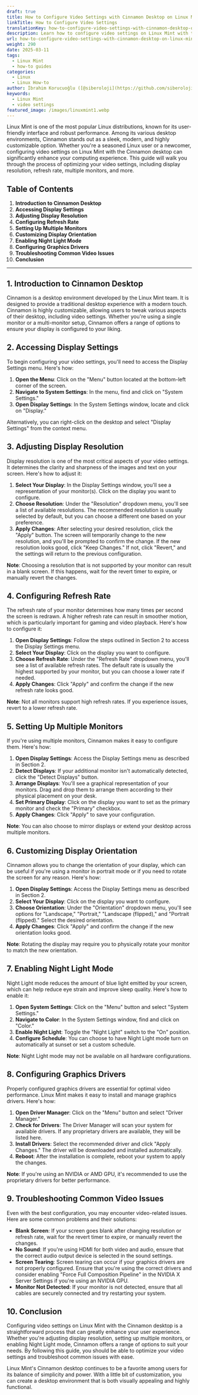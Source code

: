 ```yaml
---
draft: true
title: How to Configure Video Settings with Cinnamon Desktop on Linux Mint
linkTitle: How to Configure Video Settings
translationKey: how-to-configure-video-settings-with-cinnamon-desktop-on-linux-mint
description: Learn how to configure video settings on Linux Mint with the Cinnamon desktop.
url: how-to-configure-video-settings-with-cinnamon-desktop-on-linux-mint
weight: 290
date: 2025-03-11
tags:
  - Linux Mint
  - how-to guides
categories:
  - Linux
  - Linux How-to
author: İbrahim Korucuoğlu ([@siberoloji](https://github.com/siberoloji))
keywords:
  - Linux Mint
  - video settings
featured_image: /images/linuxmint1.webp
---
```

Linux Mint is one of the most popular Linux distributions, known for its user-friendly interface and robust performance. Among its various desktop environments, Cinnamon stands out as a sleek, modern, and highly customizable option. Whether you're a seasoned Linux user or a newcomer, configuring video settings on Linux Mint with the Cinnamon desktop can significantly enhance your computing experience. This guide will walk you through the process of optimizing your video settings, including display resolution, refresh rate, multiple monitors, and more.

## Table of Contents

1. **Introduction to Cinnamon Desktop**
2. **Accessing Display Settings**
3. **Adjusting Display Resolution**
4. **Configuring Refresh Rate**
5. **Setting Up Multiple Monitors**
6. **Customizing Display Orientation**
7. **Enabling Night Light Mode**
8. **Configuring Graphics Drivers**
9. **Troubleshooting Common Video Issues**
10. **Conclusion**

---

## 1. Introduction to Cinnamon Desktop

Cinnamon is a desktop environment developed by the Linux Mint team. It is designed to provide a traditional desktop experience with a modern touch. Cinnamon is highly customizable, allowing users to tweak various aspects of their desktop, including video settings. Whether you're using a single monitor or a multi-monitor setup, Cinnamon offers a range of options to ensure your display is configured to your liking.

## 2. Accessing Display Settings

To begin configuring your video settings, you'll need to access the Display Settings menu. Here's how:

1. **Open the Menu**: Click on the "Menu" button located at the bottom-left corner of the screen.
2. **Navigate to System Settings**: In the menu, find and click on "System Settings."
3. **Open Display Settings**: In the System Settings window, locate and click on "Display."

Alternatively, you can right-click on the desktop and select "Display Settings" from the context menu.

## 3. Adjusting Display Resolution

Display resolution is one of the most critical aspects of your video settings. It determines the clarity and sharpness of the images and text on your screen. Here's how to adjust it:

1. **Select Your Display**: In the Display Settings window, you'll see a representation of your monitor(s). Click on the display you want to configure.
2. **Choose Resolution**: Under the "Resolution" dropdown menu, you'll see a list of available resolutions. The recommended resolution is usually selected by default, but you can choose a different one based on your preference.
3. **Apply Changes**: After selecting your desired resolution, click the "Apply" button. The screen will temporarily change to the new resolution, and you'll be prompted to confirm the change. If the new resolution looks good, click "Keep Changes." If not, click "Revert," and the settings will return to the previous configuration.

**Note**: Choosing a resolution that is not supported by your monitor can result in a blank screen. If this happens, wait for the revert timer to expire, or manually revert the changes.

## 4. Configuring Refresh Rate

The refresh rate of your monitor determines how many times per second the screen is redrawn. A higher refresh rate can result in smoother motion, which is particularly important for gaming and video playback. Here's how to configure it:

1. **Open Display Settings**: Follow the steps outlined in Section 2 to access the Display Settings menu.
2. **Select Your Display**: Click on the display you want to configure.
3. **Choose Refresh Rate**: Under the "Refresh Rate" dropdown menu, you'll see a list of available refresh rates. The default rate is usually the highest supported by your monitor, but you can choose a lower rate if needed.
4. **Apply Changes**: Click "Apply" and confirm the change if the new refresh rate looks good.

**Note**: Not all monitors support high refresh rates. If you experience issues, revert to a lower refresh rate.

## 5. Setting Up Multiple Monitors

If you're using multiple monitors, Cinnamon makes it easy to configure them. Here's how:

1. **Open Display Settings**: Access the Display Settings menu as described in Section 2.
2. **Detect Displays**: If your additional monitor isn't automatically detected, click the "Detect Displays" button.
3. **Arrange Displays**: You'll see a graphical representation of your monitors. Drag and drop them to arrange them according to their physical placement on your desk.
4. **Set Primary Display**: Click on the display you want to set as the primary monitor and check the "Primary" checkbox.
5. **Apply Changes**: Click "Apply" to save your configuration.

**Note**: You can also choose to mirror displays or extend your desktop across multiple monitors.

## 6. Customizing Display Orientation

Cinnamon allows you to change the orientation of your display, which can be useful if you're using a monitor in portrait mode or if you need to rotate the screen for any reason. Here's how:

1. **Open Display Settings**: Access the Display Settings menu as described in Section 2.
2. **Select Your Display**: Click on the display you want to configure.
3. **Choose Orientation**: Under the "Orientation" dropdown menu, you'll see options for "Landscape," "Portrait," "Landscape (flipped)," and "Portrait (flipped)." Select the desired orientation.
4. **Apply Changes**: Click "Apply" and confirm the change if the new orientation looks good.

**Note**: Rotating the display may require you to physically rotate your monitor to match the new orientation.

## 7. Enabling Night Light Mode

Night Light mode reduces the amount of blue light emitted by your screen, which can help reduce eye strain and improve sleep quality. Here's how to enable it:

1. **Open System Settings**: Click on the "Menu" button and select "System Settings."
2. **Navigate to Color**: In the System Settings window, find and click on "Color."
3. **Enable Night Light**: Toggle the "Night Light" switch to the "On" position.
4. **Configure Schedule**: You can choose to have Night Light mode turn on automatically at sunset or set a custom schedule.

**Note**: Night Light mode may not be available on all hardware configurations.

## 8. Configuring Graphics Drivers

Properly configured graphics drivers are essential for optimal video performance. Linux Mint makes it easy to install and manage graphics drivers. Here's how:

1. **Open Driver Manager**: Click on the "Menu" button and select "Driver Manager."
2. **Check for Drivers**: The Driver Manager will scan your system for available drivers. If any proprietary drivers are available, they will be listed here.
3. **Install Drivers**: Select the recommended driver and click "Apply Changes." The driver will be downloaded and installed automatically.
4. **Reboot**: After the installation is complete, reboot your system to apply the changes.

**Note**: If you're using an NVIDIA or AMD GPU, it's recommended to use the proprietary drivers for better performance.

## 9. Troubleshooting Common Video Issues

Even with the best configuration, you may encounter video-related issues. Here are some common problems and their solutions:

- **Blank Screen**: If your screen goes blank after changing resolution or refresh rate, wait for the revert timer to expire, or manually revert the changes.
- **No Sound**: If you're using HDMI for both video and audio, ensure that the correct audio output device is selected in the sound settings.
- **Screen Tearing**: Screen tearing can occur if your graphics drivers are not properly configured. Ensure that you're using the correct drivers and consider enabling "Force Full Composition Pipeline" in the NVIDIA X Server Settings if you're using an NVIDIA GPU.
- **Monitor Not Detected**: If your monitor is not detected, ensure that all cables are securely connected and try restarting your system.

## 10. Conclusion

Configuring video settings on Linux Mint with the Cinnamon desktop is a straightforward process that can greatly enhance your user experience. Whether you're adjusting display resolution, setting up multiple monitors, or enabling Night Light mode, Cinnamon offers a range of options to suit your needs. By following this guide, you should be able to optimize your video settings and troubleshoot common issues with ease.

Linux Mint's Cinnamon desktop continues to be a favorite among users for its balance of simplicity and power. With a little bit of customization, you can create a desktop environment that is both visually appealing and highly functional.
